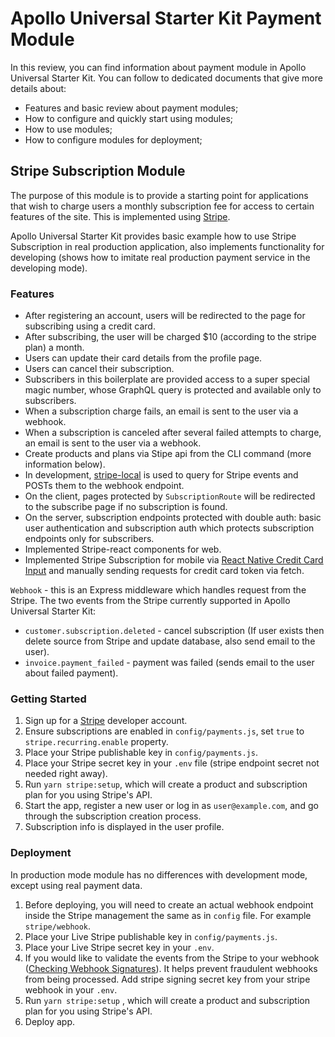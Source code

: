 # Apollo Universal Starter Kit Payment Module

In this review, you can find information about payment module in Apollo Universal Starter Kit. 
You can follow to dedicated documents that give more details about:

* Features and basic review about payment modules;
* How to configure and quickly start using modules;
* How to use modules;
* How to configure modules for deployment;

## Stripe Subscription Module

The purpose of this module is to provide a starting point for applications that 
wish to charge users a monthly subscription fee for access to certain features 
of the site. This is implemented using [Stripe](https://stripe.com).

Apollo Universal Starter Kit provides basic example how to use Stripe Subscription in real production application,
 also implements functionality for developing (shows how to imitate real production payment service in the developing mode).

### Features
- After registering an account, users will be redirected to the page for subscribing using a credit card.
- After subscribing, the user will be charged $10 (according to the stripe plan) a month.
- Users can update their card details from the profile page.
- Users can cancel their subscription.
- Subscribers in this boilerplate are provided access to a super special magic number, whose GraphQL query is protected and available only to subscribers.
- When a subscription charge fails, an email is sent to the user via a webhook.
- When a subscription is canceled after several failed attempts to charge, an email is sent to the user via a webhook.
- Create products and plans via Stipe api from the CLI command (more information below).
- In development, [stripe-local](https://github.com/jsonmaur/stripe-local) is used to query for Stripe events and POSTs them to the webhook endpoint.
- On the client, pages protected by `SubscriptionRoute` will be redirected to the subscribe page if no subscription is found.
- On the server, subscription endpoints protected with double auth: basic user authentication and subscription auth which protects subscription endpoints only for subscribers.
- Implemented Stripe-react components for web. 
- Implemented Stripe Subscription for mobile via [React Native Credit Card Input](https://github.com/sbycrosz/react-native-credit-card-input) and manually sending requests for credit card token via fetch. 

`Webhook` - this is an Express middleware which handles request from the Stripe.
The two events from the Stripe currently supported in Apollo Universal Starter Kit:
- `customer.subscription.deleted` - cancel subscription (If user exists then delete source from Stripe and update database, also send email to the user).
- `invoice.payment_failed` - payment was failed (sends email to the user about failed payment).

 
### Getting Started

1. Sign up for a [Stripe](https://stripe.com) developer account.
2. Ensure subscriptions are enabled in `config/payments.js`, set `true` to `stripe.recurring.enable` property.
3. Place your Stripe publishable key in `config/payments.js`.
4. Place your Stripe secret key in your `.env` file (stripe endpoint secret not needed right away).
5. Run `yarn stripe:setup`, which will create a product and subscription plan  for you using Stripe's API.
6. Start the app, register a new user or log in as `user@example.com`, and go through the subscription creation process.
6. Subscription info is displayed in the user profile.

### Deployment

In production mode module has no differences with development mode, except using real payment data.

1. Before deploying, you will need to create an actual webhook endpoint inside the Stripe management the same as in `config` file. For example `stripe/webhook`.
2. Place your Live Stripe publishable key in `config/payments.js`.
3. Place your Live Stripe secret key in your `.env`.
4. If you would like to validate the events from the Stripe to your webhook ([Checking Webhook Signatures](https://stripe.com/docs/webhooks/signatures)). It helps prevent fraudulent webhooks from being processed. Add stripe signing secret key from your stripe webhook in your `.env`. 
5. Run `yarn stripe:setup` , which will create a product and subscription plan for you using Stripe's API.
6. Deploy app.